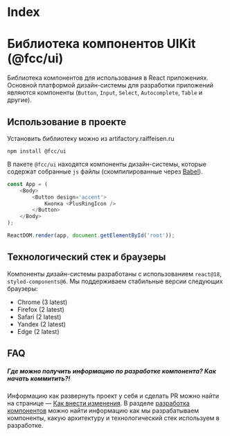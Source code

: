 # Index


# Библиотека компонентов UIKit (@fcc/ui)

Библиотека компонентов для использования в React приложениях. Основной платформой дизайн-системы для разработки приложений являются компоненты (`Button`, `Input`, `Select`, `Autocomplete`, `Table` и другие).

<Package of={pkg} />

## Использование в проекте

Установить библиотеку можно из artifactory.raiffeisen.ru

`npm install @fcc/ui`

В пакете `@fcc/ui` находятся компоненты дизайн-системы, которые содержат собранные `js` файлы (скомпилированные через [Babel](https://babeljs.io)).

```js
const App = (
    <Body>
        <Button design='accent'>
            Кнопка <PlusRingIcon />
        </Button>
    </Body>
);

ReactDOM.render(app, document.getElementById('root'));
```

## Технологический стек и браузеры

Компоненты дизайн-системы разработаны с использованием `react@18`, `styled-components@6`. Мы поддерживаем стабильные версии следующих браузеры:

-   Chrome (3 latest)
-   Firefox (2 latest)
-   Safari (2 latest)
-   Yandex (2 latest)
-   Edge (2 latest)

## FAQ

##### Где можно получить информацию по разработке компонента? Как начать коммитить?!

Информацию как развернуть проект у себя и сделать PR можно найти на странице — [Как внести изменения](https://ds.raiffeisen.ru/web/docs/contributing/#процесс-pull-request). В разделе [разработка компонентов](/docs/components) можно найти информацию как мы разрабатываем компоненты, какую архитектуру и технологический стек используем в разработке.